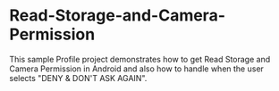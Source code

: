 # Read-Storage-and-Camera-Permission
This sample Profile project demonstrates how to get Read Storage and Camera Permission in Android and also how to handle when the user selects "DENY &amp; DON'T ASK AGAIN".

